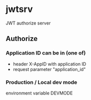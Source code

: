 # jwtsrv

JWT authorize server

## Authorize
### Application ID can be in (one of)
 - header X-AppID with application ID
 - request parameter "application_id" 


### Production / Local dev mode

environment variable DEVMODE